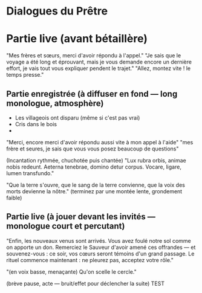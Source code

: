 # Dialogues du Prêtre

# Partie live (avant bétaillère)

"Mes frères et sœurs, merci d'avoir répondu à l'appel."
"Je sais que le voyage a été long et éprouvant, mais je vous demande encore un dernière effort, je vais tout vous expliquer pendent le trajet."
"Allez, montez vite ! le temps presse."

## Partie enregistrée (à diffuser en fond — long monologue, atmosphère)

- Les villageois ont disparu (même si c'est pas vrai)
- Cris dans le bois
- 

"Merci, encore merci d'avoir répondu aussi vite à mon appel à l'aide"
"mes frère et seures, je sais que vous vous posez beaucoup de questions"

(Incantation rythmée, chuchotée puis chantée)
"Lux rubra orbis, animae nobis redeunt. Aeterna tenebrae, domino detur corpus. Vocare, ligare, lumen transfundo."

"Que la terre s'ouvre, que le sang de la terre convienne, que la voix des morts devienne la nôtre." (terminez par une montée lente, grondement faible)

## Partie live (à jouer devant les invités — monologue court et percutant)

"Enfin, les nouveaux venus sont arrivés. Vous avez foulé notre sol comme on apporte un don. Remerciez le Sauveur d'avoir amené ces offrandes — et souvenez-vous : ce soir, vos cœurs seront témoins d'un grand passage. Le rituel commence maintenant : ne pleurez pas, acceptez votre rôle."

"(en voix basse, menaçante) Qu'on scelle le cercle."

(brève pause, acte — bruit/effet pour déclencher la suite)
TEST
